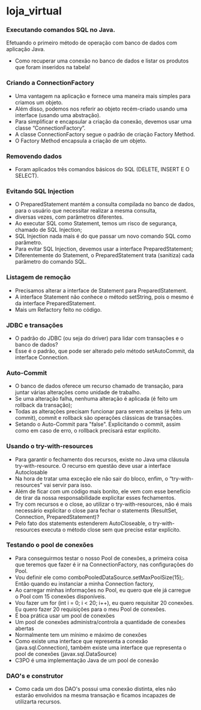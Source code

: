 # loja_virtual
### Executando comandos SQL no Java.
Efetuando o primeiro método de operação com banco de dados com aplicação Java.
* Como recuperar uma conexão no banco de dados e listar os produtos que foram inseridos na tabela!
### Criando a ConnectionFactory
* Uma vantagem na aplicação e fornece uma maneira mais simples para criamos um objeto. 
* Além disso, podemos nos referir ao objeto recém-criado usando uma interface (usando uma abstração). 
* Para simplificar e encapsular a criação da conexão, devemos usar uma classe “ConnectionFactory”. 
* A classe ConnectionFactory segue o padrão de criação Factory Method.
* O Factory Method encapsula a criação de um objeto.
### Removendo dados
* Foram aplicados três comandos básicos do SQL (DELETE, INSERT E O SELECT).
### Evitando SQL Injection
* O PreparedStatement mantém a consulta compilada no banco de dados, para o usuário que necessitar realizar a mesma consulta, 
* diversas vezes, com parâmetros diferentes. 
* Ao executar SQL como Statement, temos um risco de segurança, chamado de SQL Injection;
* SQL Injection nada mais é do que passar um novo comando SQL como parâmetro.
* Para evitar SQL Injection, devemos usar a interface PreparedStatement;
* Diferentemente do Statement, o PreparedStatement trata (sanitiza) cada parâmetro do comando SQL.
### Listagem de remoção
* Precisamos alterar a interface de Statement para PreparedStatement.
* A interface Statement não conhece o método setString, pois o mesmo é da interface PreparedStatement.
* Mais um Refactory feito no código.
### JDBC e transações
* O padrão do JDBC (ou seja do driver) para lidar com transações e o banco de dados?
* Esse é o padrão, que pode ser alterado pelo método setAutoCommit, da interface Connection.
### Auto-Commit
* O banco de dados oferece um recurso chamado de transação, para juntar várias alterações como unidade de trabalho.
* Se uma alteração falha, nenhuma alteração é aplicada (é feito um rollback da transação);
* Todas as alterações precisam funcionar para serem aceitas (é feito um commit), commit e rollback são operações clássicas de transações.
* Setando o Auto-Commit para "false". Explicitando o commit, assim como em caso de erro, o rollback precisará estar explícito.
### Usando o try-with-resources
* Para garantir o fechamento dos recursos, existe no Java uma cláusula try-with-resource. O recurso em questão deve usar a interface Autoclosable
* Na hora de tratar uma exceção ele não sair do bloco, enfim, o “try-with-resources” vai servir para isso. 
* Além de ficar com um código mais bonito, ele vem com esse benefício de tirar da nossa responsabilidade explicitar esses fechamentos.
* Try com recursos e o close, ao utilizar o try-with-resources, não é mais necessário explicitar o close para fechar o statements (ResultSet, Connection, PreparedStatement)?
* Pelo fato dos statements estenderem AutoCloseable, o try-with-resources executa o método close sem que precise estar explícito.
### Testando o pool de conexões
* Para conseguirmos testar o nosso Pool de conexões, a primeira coisa que teremos que fazer é ir na ConnectionFactory, nas configurações do Pool.
* Vou definir ele como comboPooledDataSource.setMaxPoolSize(15);. Então quando eu instanciar a minha Connection factory, 
* Ao carregar minhas informações no Pool, eu quero que ele já carregue o Pool com 15 conexões disponíveis.
* Vou fazer um for (int i = 0; i < 20; i++), eu quero requisitar 20 conexões. Eu quero fazer 20 requisições para o meu Pool de conexões.
* É boa prática usar um pool de conexões
* Um pool de conexões administra/controla a quantidade de conexões abertas
* Normalmente tem um mínimo e máximo de conexões
* Como existe uma interface que representa a conexão (java.sql.Connection), também existe uma interface que representa o pool de conexões (javax.sql.DataSource)
* C3PO é uma implementação Java de um pool de conexão
### DAO's e construtor
* Como cada um dos DAO's possui uma conexão distinta, eles não estarão envolvidos na mesma transação e ficamos incapazes de utilizarta recursos.


